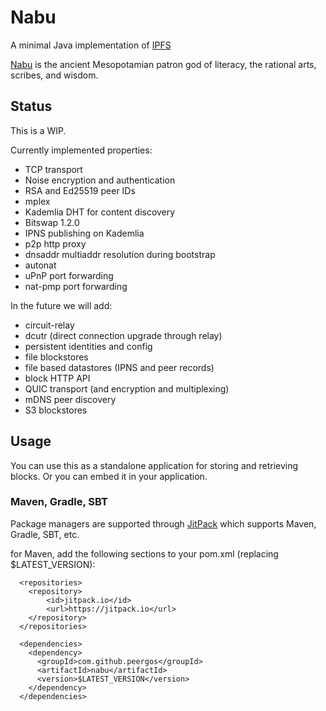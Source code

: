 # Nabu

A minimal Java implementation of [IPFS](https:/ipfs.io)

[Nabu](https://en.wikipedia.org/wiki/Nabu) is the ancient Mesopotamian patron god of literacy, the rational arts, scribes, and wisdom.

## Status
This is a WIP.

Currently implemented properties:
* TCP transport
* Noise encryption and authentication
* RSA and Ed25519 peer IDs
* mplex
* Kademlia DHT for content discovery
* Bitswap 1.2.0
* IPNS publishing on Kademlia
* p2p http proxy
* dnsaddr multiaddr resolution during bootstrap
* autonat
* uPnP port forwarding
* nat-pmp port forwarding

In the future we will add:
* circuit-relay
* dcutr (direct connection upgrade through relay)
* persistent identities and config
* file blockstores
* file based datastores (IPNS and peer records)
* block HTTP API
* QUIC transport (and encryption and multiplexing)
* mDNS peer discovery
* S3 blockstores

## Usage
You can use this as a standalone application for storing and retrieving blocks. Or you can embed it in your application. 

### Maven, Gradle, SBT

Package managers are supported through [JitPack](https://jitpack.io/#ipfs/java-ipfs-http-client/) which supports Maven, Gradle, SBT, etc.

for Maven, add the following sections to your pom.xml (replacing $LATEST_VERSION):
```
  <repositories>
    <repository>
        <id>jitpack.io</id>
        <url>https://jitpack.io</url>
    </repository>
  </repositories>

  <dependencies>
    <dependency>
      <groupId>com.github.peergos</groupId>
      <artifactId>nabu</artifactId>
      <version>$LATEST_VERSION</version>
    </dependency>
  </dependencies>
```